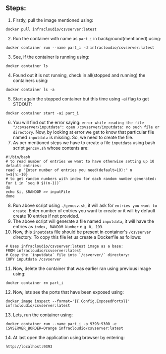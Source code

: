 ## Steps: 
1. Firstly, pull the image mentioned using: 
```
docker pull infracloudio/csvserver:latest
```
2. Run the container with name as `part_i` in background(mentioned) using:
```
docker container run --name part_i -d infracloudio/csvserver:latest 
```	
3. See, if the container is running using:
```
docker container ls
```
4. Found out it is not running, check in all(stopped and running) the containers using:
```
docker container ls -a
```
5. Start again the stopped container but this time using -ai flag to get STDOUT:
```
docker container start -ai part_i
```
6. You will find out the error saying: `error while reading the file "/csvserver/inputdata": open /csvserver/inputdata: no such file or directory`. Now, by looking at error we get to know that particular file named `inputdata` is missing. So, we need to create the file. 
7. As per mentioned steps we have to create a file `inputdata` using bash script `gencsv.sh` whose contents are:
```
#!/bin/bash                                                                                                                                                                                                                                                                                                                                   
# to read number of entries we want to have otherwise setting up 10 default entries:                                                                         
read -p "Enter number of entries you need(default=10):" n                                                                                                              
n=${n:-10}                                                                                                                                                                                                                                                                                                                             
# to get random numbers with index for each random number generated:                                                                                               
for i in `seq 0 $((n-1))`                                                                                                                                           
do                                                                                                                                                                              echo $i, $RANDOM >> inputFile                                                                                                                                  
done                                                                                                                                                                           
```
8. Run above script using `./gencsv.sh`, it will ask for `entries you want to create`. Enter number of entries you want to create or it will by default create 10 entries if not provided. 	
9. The above script will generate a file named `inputdata`, it will have the entries as `index, RANDOM Number` e.g. `0, 193`.
10. Now, this `inputdata` file should be present in container's `/csvserver` directory. To copy this file let us create a Dockerfile as follows:
```
# Uses infracloudio/csvserver:latest image as a base:                                                                                                                   
FROM infracloudio/csvserver:latest                                                                                                                                                                                                                                                                                                              
# Copy the `inputdata` file into `/csverver/` directory:                                                                                                                
COPY inputdata /csvserver 
```
11. Now, delete the container that was earlier ran using previous image using: 
```
docker container rm part_i
```
12. Now, lets see the ports that have been exposed using: 
```
docker image inspect --format='{{.Config.ExposedPorts}}' infracloudio/csvserver:latest
``` 
13. Lets, run the container using:
```
docker container run --name part_i -p 9393:9300 -e CSVSERVER_BORDER=Orange infracloudio/csvserver:latest
```
14. At last open the application using browser by entering:
```
http://localhost:9393
```
